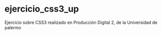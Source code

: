 # ejercicio_css3_up
 Ejercicio sobre CSS3 realizado en Producción Digital 2, de la Universidad de palermo
